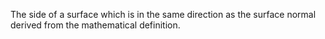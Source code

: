 The side of a surface which is in the same direction as the surface normal derived from the mathematical definition.